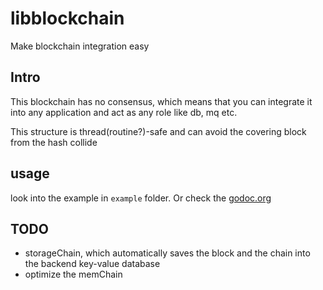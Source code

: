 # libblockchain

Make blockchain integration easy

## Intro

This blockchain has no consensus, which means that you can integrate it into any application and act as any role like db, mq etc.

This structure is thread(routine?)-safe and can avoid the covering block from the hash collide

## usage 

look into the example in `example` folder. Or check the [godoc.org](https://godoc.org/github.com/maoxs2/libblockchain)

## TODO

- storageChain, which automatically saves the block and the chain into the backend key-value database
- optimize the memChain
